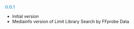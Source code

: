
**<span style="color:#56adda">0.0.1</span>**
- Initial version
- Mediainfo version of Limit Library Search by FFprobe Data
